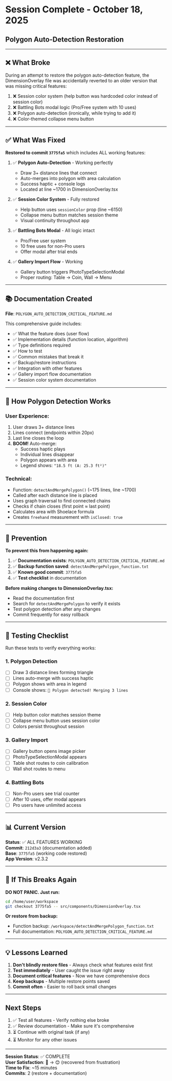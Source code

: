 # Session Complete - October 18, 2025
## Polygon Auto-Detection Restoration

---

## ❌ What Broke

During an attempt to restore the polygon auto-detection feature, the DimensionOverlay file was accidentally reverted to an older version that was missing critical features:

1. ❌ Session color system (help button was hardcoded color instead of session color)
2. ❌ Battling Bots modal logic (Pro/Free system with 10 uses)
3. ❌ Polygon auto-detection (ironically, while trying to add it)
4. ❌ Color-themed collapse menu button

---

## ✅ What Was Fixed

**Restored to commit `3775fa5`** which includes ALL working features:

1. ✅ **Polygon Auto-Detection** - Working perfectly
   - Draw 3+ distance lines that connect
   - Auto-merges into polygon with area calculation
   - Success haptic + console logs
   - Located at line ~1700 in DimensionOverlay.tsx

2. ✅ **Session Color System** - Fully restored
   - Help button uses `sessionColor` prop (line ~6150)
   - Collapse menu button matches session theme
   - Visual continuity throughout app

3. ✅ **Battling Bots Modal** - All logic intact
   - Pro/Free user system
   - 10 free uses for non-Pro users
   - Offer modal after trial ends

4. ✅ **Gallery Import Flow** - Working
   - Gallery button triggers PhotoTypeSelectionModal
   - Proper routing: Table → Coin, Wall → Menu

---

## 📚 Documentation Created

**File**: `POLYGON_AUTO_DETECTION_CRITICAL_FEATURE.md`

This comprehensive guide includes:
- ✅ What the feature does (user flow)
- ✅ Implementation details (function location, algorithm)
- ✅ Type definitions required
- ✅ How to test
- ✅ Common mistakes that break it
- ✅ Backup/restore instructions
- ✅ Integration with other features
- ✅ Gallery import flow documentation
- ✅ Session color system documentation

---

## 🎯 How Polygon Detection Works

### User Experience:
1. User draws 3+ distance lines
2. Lines connect (endpoints within 20px)
3. Last line closes the loop
4. **BOOM!** Auto-merge:
   - Success haptic plays
   - Individual lines disappear
   - Polygon appears with area
   - Legend shows: `"18.5 ft (A: 25.3 ft²)"`

### Technical:
- Function: `detectAndMergePolygon()` (~175 lines, line ~1700)
- Called after each distance line is placed
- Uses graph traversal to find connected chains
- Checks if chain closes (first point ≈ last point)
- Calculates area with Shoelace formula
- Creates `freehand` measurement with `isClosed: true`

---

## 🚨 Prevention

**To prevent this from happening again:**

1. ✅ **Documentation exists**: `POLYGON_AUTO_DETECTION_CRITICAL_FEATURE.md`
2. ✅ **Backup function saved**: `detectAndMergePolygon_function.txt`
3. ✅ **Known good commit**: `3775fa5`
4. ✅ **Test checklist** in documentation

**Before making changes to DimensionOverlay.tsx:**
- Read the documentation first
- Search for `detectAndMergePolygon` to verify it exists
- Test polygon detection after any changes
- Commit frequently for easy rollback

---

## 🧪 Testing Checklist

Run these tests to verify everything works:

### 1. Polygon Detection
- [ ] Draw 3 distance lines forming triangle
- [ ] Lines auto-merge with success haptic
- [ ] Polygon shows with area in legend
- [ ] Console shows: `🔷 Polygon detected! Merging 3 lines`

### 2. Session Color
- [ ] Help button color matches session theme
- [ ] Collapse menu button uses session color
- [ ] Colors persist throughout session

### 3. Gallery Import
- [ ] Gallery button opens image picker
- [ ] PhotoTypeSelectionModal appears
- [ ] Table shot routes to coin calibration
- [ ] Wall shot routes to menu

### 4. Battling Bots
- [ ] Non-Pro users see trial counter
- [ ] After 10 uses, offer modal appears
- [ ] Pro users have unlimited access

---

## 📊 Current Version

**Status**: ✅ ALL FEATURES WORKING  
**Commit**: `212d3a3` (documentation added)  
**Base**: `3775fa5` (working code restored)  
**App Version**: v2.3.2  

---

## 🔄 If This Breaks Again

**DO NOT PANIC. Just run:**

```bash
cd /home/user/workspace
git checkout 3775fa5 -- src/components/DimensionOverlay.tsx
```

**Or restore from backup:**
- Function backup: `/workspace/detectAndMergePolygon_function.txt`
- Full documentation: `POLYGON_AUTO_DETECTION_CRITICAL_FEATURE.md`

---

## 💡 Lessons Learned

1. **Don't blindly restore files** - Always check what features exist first
2. **Test immediately** - User caught the issue right away
3. **Document critical features** - Now we have comprehensive docs
4. **Keep backups** - Multiple restore points saved
5. **Commit often** - Easier to roll back small changes

---

## Next Steps

1. ✅ Test all features - Verify nothing else broke
2. ✅ Review documentation - Make sure it's comprehensive
3. ⏳ Continue with original task (if any)
4. ⏳ Monitor for any other issues

---

**Session Status**: ✅ COMPLETE  
**User Satisfaction**: 😤 → 😊 (recovered from frustration)  
**Time to Fix**: ~15 minutes  
**Commits**: 2 (restore + documentation)

